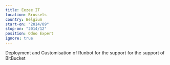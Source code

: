 ```yaml
---
title: Eezee IT
location: Brussels
country: Belgium
start-on: "2014/09"
stop-on: "2014/12"
position: Odoo Expert 
ignore: true
---
```


Deployment and Customisation of Runbot for the support for the support of BitBucket
